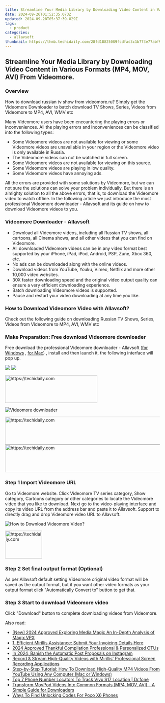 ```yaml
---
title: Streamline Your Media Library by Downloading Video Content in Various Formats (MP4, MOV, AVI) From Videomore.
date: 2024-09-26T01:52:35.073Z
updated: 2024-09-28T05:37:39.829Z
tags:
  - product
categories:
  - allavsoft
thumbnail: https://thmb.techidaily.com/28fd18825089fcdfad3c1b773e77abf9c25cebff2298e0b3f81d6c7fbae3c79e.jpg
---
```


## Streamline Your Media Library by Downloading Video Content in Various Formats (MP4, MOV, AVI) From Videomore.

### Overview

How to download russian tv show from videomore.ru? Simply get the Videomore Downloader to batch download TV Shows, Series, Videos from Videomore to MP4, AVI, WMV etc

Many Videomore users have been encountering the playing errors or inconveniences. All the playing errors and inconveniences can be classified into the following types:

* Some Videomore videos are not available for viewing or some Videomore videos are unavailable in your region or the Videomore video is only available in Russia.
* The Videomore videos can not be watched in full screen.
* Some Videomore videos are not available for viewing on this source.
* Some Videomore videos are playing in low quality.
* Some Videomore videos have annoying ads.

All the errors are provided with some solutions by Videomore, but we can not sure the solutions can solve your problem individually. But there is an almighty solution to all the above errors, that is, to download the Videomore video to watch offline. In the following article we just introduce the most professional Videomore downloader - Allavsoft and its guide on how to download Videomore videos to you.

### Videomore Downloader - Allavsoft

* Download all Videomore videos, including all Russian TV shows, all cartoons, all Cinema shows, and all other videos that you can find on Videomore.
* All downloaded Videomore videos can be in any video format best supported by your iPhone, iPad, iPod, Android, PSP, Zune, Xbox 360, etc.
* No ads can be downloaded along with the online videos.
* Download videos from YouTube, Youku, Vimeo, Netflix and more other 10,000 video websites.
* 30X faster downloading speed and the original video output quality can ensure a very efficient downloading experience.
* Batch downloading Videomore videos is supported.
* Pause and restart your video downloading at any time you like.

### How to Download Videomore Video with Allavsoft?

Check out the following guide on downloading Russian TV Shows, Series, Videos from Videomore to MP4, AVI, WMV etc

### Make Preparation: Free download Videomore downloader

Free download the professional Videomore downloader - Allavsoft ([for Windows](https://tools.techidaily.com/allavsoft/products/) , [for Mac](https://tools.techidaily.com/allavsoft/products/)) , install and then launch it, the following interface will pop up.

[![](https://www.allavsoft.com/how-to/../images/how-to/free-download-win.jpg)](https://tools.techidaily.com/allavsoft/products/) [![](https://www.allavsoft.com/how-to/../images/how-to/free-download-mac.jpg)](https://tools.techidaily.com/allavsoft/products/)

<!-- affiliate ads begin -->
<a href="https://laganoo.pxf.io/c/5597632/1484945/16446" target="_top" id="1484945">
  <img src="//a.impactradius-go.com/display-ad/16446-1484945" border="0" alt="https://techidaily.com" width="300" height="90"/>
</a>
<img height="0" width="0" src="https://laganoo.pxf.io/i/5597632/1484945/16446" style="position:absolute;visibility:hidden;" border="0" />
<!-- affiliate ads end -->

![Videomore downloader](https://www.allavsoft.com/how-to/../images/allavsoft/screen-shot-600.jpg)

<!-- affiliate ads begin -->
<a href="https://ephamedtechinc.pxf.io/c/5597632/2137206/26400" target="_top" id="2137206">
  <img src="//a.impactradius-go.com/display-ad/26400-2137206" border="0" alt="https://techidaily.com" width="728" height="90"/>
</a>
<img height="0" width="0" src="https://ephamedtechinc.pxf.io/i/5597632/2137206/26400" style="position:absolute;visibility:hidden;" border="0" />
<!-- affiliate ads end -->

<!-- affiliate ads begin -->
<a href="https://appsumo.8odi.net/c/5597632/2151873/7443" target="_top" id="2151873">
  <img src="//a.impactradius-go.com/display-ad/7443-2151873" border="0" alt="https://techidaily.com" width="728" height="90"/>
</a>
<img height="0" width="0" src="https://appsumo.8odi.net/i/5597632/2151873/7443" style="position:absolute;visibility:hidden;" border="0" />
<!-- affiliate ads end -->

### Step 1 Import Videomore URL

Go to Videomore website. Click Videomore TV series category, Show category, Cartoons category or other categories to locate the Videomore video that you like to download. Next go to the video-playing interface and copy its video URL from the address bar and paste it to Allavsoft. Support to directly drag and drop Videomore video URL to Allavsoft.

![How to Download Videomore Video?](https://www.allavsoft.com/how-to/../images/how-to/download-rtmp-video/download-rtmp-video.jpg)

<!-- affiliate ads begin -->
<a href="https://aligracehair.sjv.io/c/5597632/2135394/19272" target="_top" id="2135394">
  <img src="//a.impactradius-go.com/display-ad/19272-2135394" border="0" alt="https://techidaily.com" width="120" height="90"/>
</a>
<img height="0" width="0" src="https://aligracehair.sjv.io/i/5597632/2135394/19272" style="position:absolute;visibility:hidden;" border="0" />
<!-- affiliate ads end -->

### Step 2 Set final output format (Optional)

As per Allavsoft default setting Videomore original video format will be saved as the output format, but if you want other video formats as your output format click "Automatically Convert to" button to get that.

### Step 3 Start to download Videomore video

Click "Download" button to complete downloading videos from Videomore.

<ins class="adsbygoogle"
     style="display:block"
     data-ad-format="autorelaxed"
     data-ad-client="ca-pub-7571918770474297"
     data-ad-slot="1223367746"></ins>

<ins class="adsbygoogle"
     style="display:block"
     data-ad-client="ca-pub-7571918770474297"
     data-ad-slot="8358498916"
     data-ad-format="auto"
     data-full-width-responsive="true"></ins>

<span class="atpl-alsoreadstyle">Also read:</span>
<div><ul>
<li><a href="https://fox-friendly.techidaily.com/new-2024-approved-exploring-media-magic-an-in-depth-analysis-of-magix-vpx/"><u>[New] 2024 Approved Exploring Media Magic An In-Depth Analysis of Magix VPX</u></a></li>
<li><a href="https://win-workspace.techidaily.com/1-efficient-mirillis-assistance-submit-your-invoicing-details-here/"><u>1. Efficient Mirillis Assistance: Submit Your Invoicing Details Here</u></a></li>
<li><a href="https://some-skills.techidaily.com/2024-approved-thankful-compilation-professional-and-personalized-otus/"><u>2024 Approved Thankful Compilation Professional & Personalized OTUs</u></a></li>
<li><a href="https://instagram-video-recordings.techidaily.com/in-2024-banish-the-automatic-post-proposals-on-instagram/"><u>In 2024, Banish the Automatic Post Proposals on Instagram</u></a></li>
<li><a href="https://win-workspace.techidaily.com/record-and-stream-high-quality-videos-with-mirillis-professional-screen-recording-applications/"><u>Record & Stream High-Quality Videos with Mirillis' Professional Screen Recording Applications</u></a></li>
<li><a href="https://win-workspace.techidaily.com/step-by-step-tutorial-how-to-download-high-quality-mp4-videos-from-youtube-using-any-computer-mac-or-windows/"><u>Step-by-Step Tutorial: How To Download High-Quality MP4 Videos From YouTube Using Any Computer (Mac or Windows)</u></a></li>
<li><a href="https://android-location-track.techidaily.com/top-7-phone-number-locators-to-track-vivo-s17-location-drfone-by-drfone-virtual-android/"><u>Top 7 Phone Number Locators To Track Vivo S17 Location | Dr.fone</u></a></li>
<li><a href="https://win-workspace.techidaily.com/transform-movpod-videos-into-common-formats-mp4-mov-avi-a-simple-guide-for-downloaders/"><u>Transform MovPod Videos Into Common Formats (MP4, MOV, AVI) - A Simple Guide for Downloaders</u></a></li>
<li><a href="https://sim-unlock.techidaily.com/ways-to-find-unlocking-codes-for-poco-x6-phones-by-drfone-android/"><u>Ways To Find Unlocking Codes For Poco X6 Phones</u></a></li>
</ul></div>

